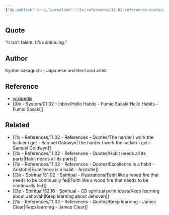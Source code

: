 ```yaml
---
{"dg-publish":true,"permalink":"/1x-references/11-02-references-quotes/it-isnt-talent-its-continuing-kyohei-sakaguchi/","dgShowBacklinks":false}
---
```



## Quote
“It isn’t talent. It’s continuing.” 

## Author
Kyohei sakaguchi - Japanese architect and artist

## Reference
- [wikipedia](https://en.wikipedia.org/wiki/Kyohei_Sakaguchi)
- [[0x - System/01.02 - Inbox/Hello Habits - Fumio Sasaki\|Hello Habits - Fumio Sasaki]]

## Related
- [[1x - References/11.02 - References - Quotes/The harder i work the luckier i get - Samuel Goldwyn\|The harder i work the luckier i get - Samuel Goldwyn]]
- [[1x - References/11.02 - References - Quotes/Habit needs all its parts\|Habit needs all its parts]]
- [[1x - References/11.02 - References - Quotes/Excellence is a habit - Aristotle\|Excellence is a habit - Aristotle]]
- [[3x - Spiritual/31.02 - Spiritual - Illustrations/Faith like a wood fire that needs to be continually fed\|Faith like a wood fire that needs to be continually fed]]
- [[3x - Spiritual/32.16 - Spiritual - CD spiritual point ideas/Keep learning about Jehovah\|Keep learning about Jehovah]]
- [[1x - References/11.02 - References - Quotes/Keep learning - James Clear\|Keep learning - James Clear]]